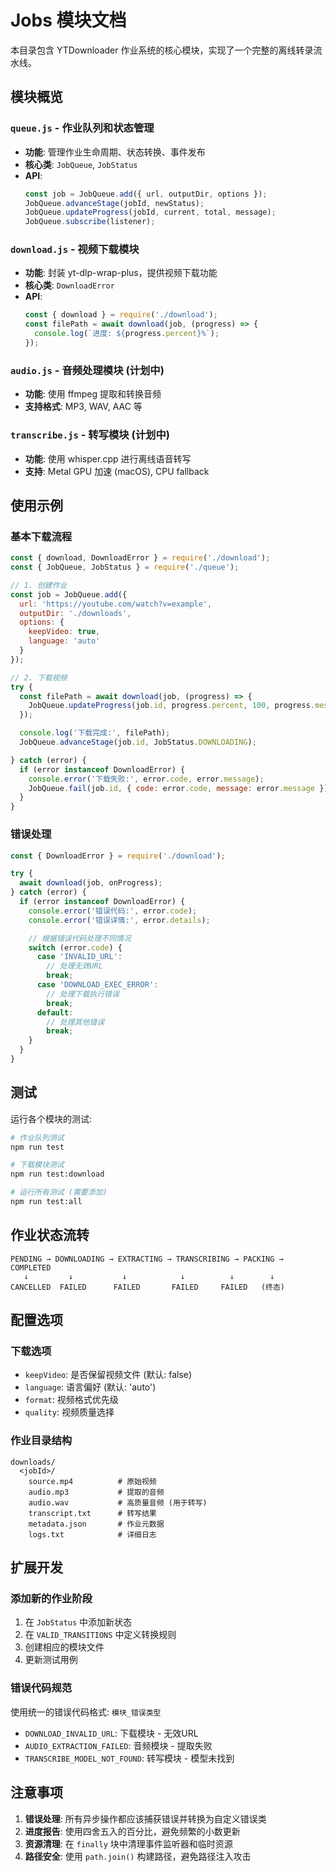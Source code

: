 # Jobs 模块文档

本目录包含 YTDownloader 作业系统的核心模块，实现了一个完整的离线转录流水线。

## 模块概览

### `queue.js` - 作业队列和状态管理
- **功能**: 管理作业生命周期、状态转换、事件发布
- **核心类**: `JobQueue`, `JobStatus`
- **API**:
  ```js
  const job = JobQueue.add({ url, outputDir, options });
  JobQueue.advanceStage(jobId, newStatus);
  JobQueue.updateProgress(jobId, current, total, message);
  JobQueue.subscribe(listener);
  ```

### `download.js` - 视频下载模块
- **功能**: 封装 yt-dlp-wrap-plus，提供视频下载功能
- **核心类**: `DownloadError`
- **API**:
  ```js
  const { download } = require('./download');
  const filePath = await download(job, (progress) => {
    console.log(`进度: ${progress.percent}%`);
  });
  ```

### `audio.js` - 音频处理模块 (计划中)
- **功能**: 使用 ffmpeg 提取和转换音频
- **支持格式**: MP3, WAV, AAC 等

### `transcribe.js` - 转写模块 (计划中)
- **功能**: 使用 whisper.cpp 进行离线语音转写
- **支持**: Metal GPU 加速 (macOS), CPU fallback

## 使用示例

### 基本下载流程

```js
const { download, DownloadError } = require('./download');
const { JobQueue, JobStatus } = require('./queue');

// 1. 创建作业
const job = JobQueue.add({
  url: 'https://youtube.com/watch?v=example',
  outputDir: './downloads',
  options: {
    keepVideo: true,
    language: 'auto'
  }
});

// 2. 下载视频
try {
  const filePath = await download(job, (progress) => {
    JobQueue.updateProgress(job.id, progress.percent, 100, progress.message);
  });

  console.log('下载完成:', filePath);
  JobQueue.advanceStage(job.id, JobStatus.DOWNLOADING);

} catch (error) {
  if (error instanceof DownloadError) {
    console.error('下载失败:', error.code, error.message);
    JobQueue.fail(job.id, { code: error.code, message: error.message });
  }
}
```

### 错误处理

```js
const { DownloadError } = require('./download');

try {
  await download(job, onProgress);
} catch (error) {
  if (error instanceof DownloadError) {
    console.error('错误代码:', error.code);
    console.error('错误详情:', error.details);

    // 根据错误代码处理不同情况
    switch (error.code) {
      case 'INVALID_URL':
        // 处理无效URL
        break;
      case 'DOWNLOAD_EXEC_ERROR':
        // 处理下载执行错误
        break;
      default:
        // 处理其他错误
        break;
    }
  }
}
```

## 测试

运行各个模块的测试:

```bash
# 作业队列测试
npm run test

# 下载模块测试
npm run test:download

# 运行所有测试 (需要添加)
npm run test:all
```

## 作业状态流转

```
PENDING → DOWNLOADING → EXTRACTING → TRANSCRIBING → PACKING → COMPLETED
   ↓         ↓           ↓            ↓          ↓        ↓
CANCELLED  FAILED      FAILED       FAILED     FAILED   (终态)
```

## 配置选项

### 下载选项
- `keepVideo`: 是否保留视频文件 (默认: false)
- `language`: 语言偏好 (默认: 'auto')
- `format`: 视频格式优先级
- `quality`: 视频质量选择

### 作业目录结构
```
downloads/
  <jobId>/
    source.mp4          # 原始视频
    audio.mp3           # 提取的音频
    audio.wav           # 高质量音频 (用于转写)
    transcript.txt      # 转写结果
    metadata.json       # 作业元数据
    logs.txt            # 详细日志
```

## 扩展开发

### 添加新的作业阶段

1. 在 `JobStatus` 中添加新状态
2. 在 `VALID_TRANSITIONS` 中定义转换规则
3. 创建相应的模块文件
4. 更新测试用例

### 错误代码规范

使用统一的错误代码格式: `模块_错误类型`

- `DOWNLOAD_INVALID_URL`: 下载模块 - 无效URL
- `AUDIO_EXTRACTION_FAILED`: 音频模块 - 提取失败
- `TRANSCRIBE_MODEL_NOT_FOUND`: 转写模块 - 模型未找到

## 注意事项

1. **错误处理**: 所有异步操作都应该捕获错误并转换为自定义错误类
2. **进度报告**: 使用四舍五入的百分比，避免频繁的小数更新
3. **资源清理**: 在 `finally` 块中清理事件监听器和临时资源
4. **路径安全**: 使用 `path.join()` 构建路径，避免路径注入攻击